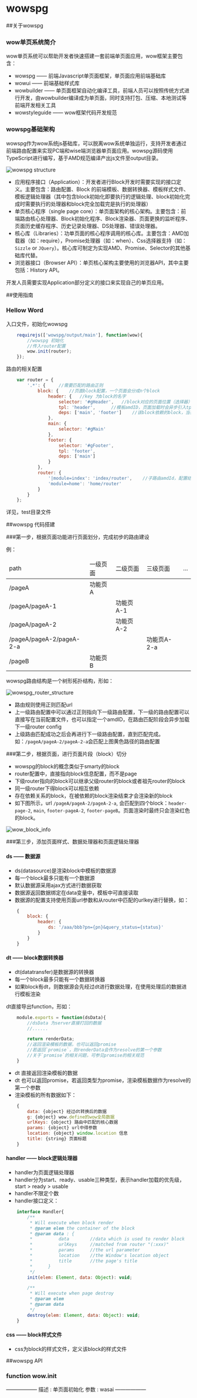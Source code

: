 wowspg
==========

##关于wowspg

### wow单页系统简介
wow单页系统可以帮助开发者快速搭建一套前端单页面应用，wow框架主要包含：

* wowspg —— 前端Javascript单页面框架，单页面应用前端基础库
* wowui —— 前端基础样式库
* wowbuilder —— 单页面框架自动化编译工具，前端人员可以按照传统方式进行开发，由wowbuilder编译成为单页面，同时支持打包、压缩、本地测试等前端开发相关工具
* wowstyleguide —— wow框架代码开发规范

### wowspg基础架构
wowspg作为wow系统js基础库，可以脱离wow系统单独运行，支持开发者通过前端路由配置来实现PC端和wise端浏览器单页面应用。wowspg源码使用TypeScript进行编写，基于AMD规范编译产出js文件至output目录。

![wowspg structure](./doc/image/wowspg_system_structure.jpg)

* 应用程序接口（Application）：开发者进行Block开发时需要实现的接口定义。主要包含：路由配置、Block 的前端模板、数据转换器、模板样式文件、模板逻辑处理器（其中包含block初始化即要执行的逻辑处理、block初始化完成时需要执行的处理器和block完全加载完是执行的处理器）
* 单页核心程序（single page core）：单页面架构的核心架构。主要包含：前端路由核心处理器、Block初始化程序、Block渲染器、页面更换的监听程序、页面历史缓存程序、历史记录处理器、DS处理器、错误处理器。
* 核心库（Libraries）：功单页面的核心程序调用的核心库。主要包含：AMD加载器（如：require），Promise处理器（如：when）、Css选择器支持（如：`Sizzle` or `JQuery`）。核心库可制定为实现AMD、Promise、Selector的其他基础库代替。
* 浏览器接口（Browser API）：单页核心架构主要使用的浏览器API，其中主要包括：History API。

开发人员需要实现Application部分定义的接口来实现自己的单页应用。

##使用指南
### Hellow Word

入口文件，初始化wowspg

```javascript
    requirejs(['wowspg/output/main'], function(wow){
        //wowspg 初始化
        //传入router配置
        wow.init(router);
    });
```

路由的相关配置

```javascript
    var router = {
        '.*': {     //需要匹配的路由正则
            block: {    //页面block配置，一个页面会分成n个block
                header: {   //key 为block的名字
                    selector: '#gHeader',   //block对应的页面位置（选择器）
                    tpl: 'header',      //模板amdID，页面加载时会异步引入tpl文件
                    deps: ['main', 'footer']    //该block依赖的block，当被依赖的模块渲染完成后才会进行该模块渲染
                },
                main: {
                    selector: '#gMain'
                },
                footer: {
                    selector: '#gFooter',
                    tpl: 'footer',
                    deps: ['main']
                }
            },
            router: {
                '|module=index': 'index/router',    //子路由amdId，配置结构与当前路由结构一直，也可直接同步写入
                'module=home': 'home/router'
            }
        }
    };
```

详见，test目录文件

##wowspg 代码搭建

###第一步，根据页面功能进行页面划分，完成初步的路由建设

例：

<table>
    <thead>
        <tr>
            <td>path</td><td>一级页面</td><td>二级页面</td><td>三级页面</td><td>...</td>
        </tr>
    </thead>
    <tbody>
        <tr>
            <td>/pageA</td><td>功能页A</td><td></td><td></td><td></td>
        </tr>
        <tr>
            <td>/pageA/pageA-1</td><td></td><td>功能页A-1</td><td></td><td></td>
        </tr>
        <tr>
            <td>/pageA/pageA-2</td><td></td><td>功能页A-2</td><td></td><td></td>
        </tr>
        <tr>
            <td>/pageA/pageA-2/pageA-2-a</td><td></td><td></td><td>功能页A-2-a</td><td></td>
        </tr>
        <tr>
            <td>/pageB</td><td>功能页B</td><td></td><td></td><td></td>
        </tr>
    </tbody>
</table>

wowspg路由结构是一个树形拓扑结构，形如：

![wowspg_router_structure](./doc/image/wowspg_router_structure.jpg)

* 路由规则使用正则匹配url
* 上一级路由配置中可以通过正则指向下一级路由配置，下一级的路由配置可以直接写在当前配置文件，也可以指定一个amdID，在路由匹配阶段会异步加载下一级router config
* 上级路由匹配成功之后会再进行下一级路由配置，直到匹配完成。如：`/pageA/pageA-2/pageA-2-a`会匹配上图黄色路径的路由配置

###第二步，根据页面，进行页面片段（block）切分

* wowspg的block的概念类似于smarty的block
* router配置中，直接指向block信息配置，而不是page
* 下级router指向的block可以继承父级router的block或者祖先router的block
* 同一级router下得block可以相互依赖
* 存在依赖关系的block，在被依赖的block渲染结束才会渲染新的block
* 如下图所示，url `/pageA/pageA-2/pageA-2-a`, 会匹配到四个block：`header-page-2`, `main`, `footer-pageA-2`, `footer-pageB`。页面渲染时最终只会渲染红色的block。

![wow_block_info](./doc/image/wow_block_info.jpg)

###第三步，添加页面样式、数据处理器和页面逻辑处理器

#### ds —— 数据源

* ds(datasource)是渲染block中模板的数据源
* 每一个block最多只能有一个数据源
* 默认数据源采用ajax方式进行数据获取
* 数据源返回数据绑定在data变量中，模板中可直接读取
* 数据源的配置支持使用页面url参数和从router中匹配的urlkey进行替换，如：

```javascript
    {
        block: {
            header: {
                ds: '/aaa/bbb?pn={pn}&query_status={status}'
            }
        }
    }
```

#### dt —— block数据转换器

* dt(datatransfer)是数据源的转换器
* 每一个block最多只能有一个数据转换器
* 如果block有dt，则数据源会先经过dt进行数据处理，在使用处理后的数据进行模板渲染

dt直接导出function，形如：

```javascript
    module.exports = function(dsData){
        //dsData 为server直接打回的数据
        //......

        return renderData;
        //返回渲染模板的数据，也可以返回promise
        //若返回`promise`，则renderData会作为resolve的第一个参数
        //关于`promise`的相关问题，可参见promise的相关规范
    }
```

* dt 直接返回渲染模板的数据
* dt 也可以返回promise，若返回类型为promise，渲染模板数据作为resolve的第一个参数
* 渲染模板的所有数据如下：

```javascript
    {
        data: {object} 经过dt转换后的数据
        g: {object} wow.define的wow全局数据
        urlKeys: {object} 路由中匹配的核心数据
        params: {object} url中得参数
        location: {object} window.location 信息
        title: {string} 页面标题
    }
```

#### handler —— block逻辑处理器

* handler为页面逻辑处理器
* handler分为start、ready、usable三种类型，表示handler加载的优先级，start > ready > usable
* handler不限定个数
* handler接口定义：

```javascript
    interface Handler{
        /**
         * Will execute when block render
         * @param elem the container of the block
         * @param data : {
         *          data        //data which is used to render block
         *          urlKeys     //matched from router "(:xxx)"
         *          params      //the url parameter
         *          location    //the Window's location object
         *          title       //the page's title
         *      }
         */
        init(elem: Element, data: Object): void;

        /**
         * Will execute when page destroy
         * @param elem
         * @param data
         */
        destroy(elem: Element, data: Object): void;
    }
```

#### css —— block样式文件

* css为block的样式文件，定义该block的样式文件

##wowspg API

### function wow.init

——————
描述 : 单页面初始化
参数 : wasai
——————



